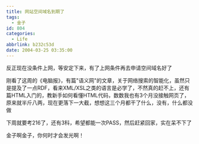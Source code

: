 ```yaml
---
title: 网站空间域名到期了
tags:
  - 金子
id: 804
categories:
  - Life
abbrlink: b232c53d
date: 2004-03-25 03:35:00
---
```

反正现在没条件上网，等安定下来，有了上网条件再去申请空间域名好了

刚看了这周的《电脑报》，有篇"语义网"的文章，关于网络搜索的智能化，虽然只是提及了一点RDF，看来XML/XSL之类的语言是必学了，不然真的赶不上，还有篇HTML入门的，教新手如何看懂HTML代码，数数我也有3个月没接触网页了，原来就半斤八两，现在更落下一大截，想想这三个月都干了什么，没有，什么都没做

下周就要考216了，还有3科，希望都能一次PASS，然后赶紧回家，实在呆不下了

金子啊金子，你何时才会发光啊！